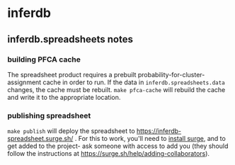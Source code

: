 # inferdb

## inferdb.spreadsheets notes

### building PFCA cache

The spreadsheet product requires a prebuilt
probability-for-cluster-assignment cache in order to run. If the data
in `inferdb.spreadsheets.data` changes, the cache must be
rebuilt. `make pfca-cache` will rebuild the cache and write it to the
appropriate location.

### publishing spreadsheet

`make publish` will deploy the spreadsheet to
https://inferdb-spreadsheet.surge.sh/ . For this to work, you'll need
to [install surge]( https://surge.sh/help/getting-started-with-surge),
and to get added to the project- ask someone with access to add you (they
should follow the instructions at
https://surge.sh/help/adding-collaborators).
